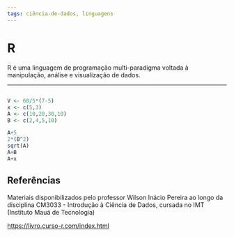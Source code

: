 ```yaml
---
tags: ciência-de-dados, linguagens
---
```


# R

R é uma linguagem de programação multi-paradigma voltada à manipulação, análise e visualização de dados.

---

## 

```r
V <- 60/5*(7-5)
x <- c(5,3)
A <- c(10,20,30,10)
B <- c(2,4,5,10)

A+5
2*(B^2)
sqrt(A)
A+B
A+x
```

## Referências

Materiais disponibilizados pelo professor Wilson Inácio Pereira ao longo da disciplina CM3033 - Introdução à Ciência de Dados, cursada no IMT (Instituto Mauá de Tecnologia)

https://livro.curso-r.com/index.html
